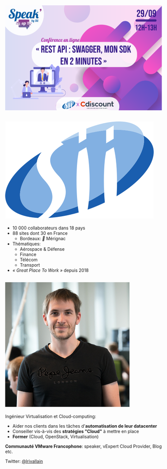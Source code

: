 # ![Speak Up by SII / Cdiscount](./images/visuel_invitation_cdiscount.png) <!-- .element style="max-width:100%;" -->
<!--# REST <span style="color:#d91f11">❤</span> Swagger, mon SDK en 2 minutes ⏱-->
<!-- .slide: data-state="nologo-slide" style="text-align: center; .slide: data-background="#FFFFFF" -->



## ![Logo SII](./revealjs/images/logo-sii.svg)<!-- .element style="text-align: center; margin-top: -10%;" -->
<!-- .slide: data-state="nologo-slide" -->

* 10 000 collaborateurs dans 18 pays
* 88 sites dont 30 en France
  * Bordeaux: *📍* Mérignac
* Thématiques:
  * Aérospace & Défense
  * Finance
  * Télécom
  * Transport
* *« Great Place To Work »* depuis 2018


## ![Ludo](./images/ludo.png)<!-- .element style="text-align: center; width:150px; border: 1px solid grey; border-radius: 75px; margin-top: -10%;" -->
<!-- .slide: style="font-size:0.9em;" -->

Ingénieur Virtualisation et Cloud-computing:

* Aider nos clients dans les tâches d'**automatisation de leur datacenter**
* Conseiller vis-à-vis des **stratégies "Cloud"** à mettre en place
* **Former** (Cloud, OpenStack, Virtualisation)

**Communauté VMware Francophone**: speaker, vExpert Cloud Provider, Blog etc.

Twitter: [@lrivallain](https://twitter.com/lrivallain)
